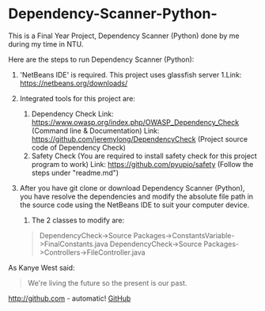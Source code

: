 # Dependency-Scanner-Python-
This is a Final Year Project, Dependency Scanner (Python) done by me during my time in NTU.

Here are the steps to run Dependency Scanner (Python):

1. 'NetBeans IDE' is required. This project uses glassfish server
   1.Link: https://netbeans.org/downloads/

1. Integrated tools for this project are:
   1. Dependency Check 
   Link: https://www.owasp.org/index.php/OWASP_Dependency_Check (Command line & Documentation)
   Link: https://github.com/jeremylong/DependencyCheck (Project source code of Dependency Check)
   1. Safety Check (You are required to install safety check for this project program to work)
   Link: https://github.com/pyupio/safety (Follow the steps under "readme.md")

1. After you have git clone or download Dependency Scanner (Python), you have resolve the dependencies and modify the absolute file path in the source code using the NetBeans IDE to suit your computer device.
   1. The 2 classes to modify are:
   > DependencyCheck->Source Packages->ConstantsVariable->FinalConstants.java
   > DependencyCheck->Source Packages->Controllers->FileController.java

   
As Kanye West said:

> We're living the future so
> the present is our past.
   
http://github.com - automatic!
[GitHub](http://github.com)
   

